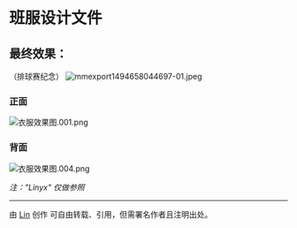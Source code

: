 # 班服设计文件
## 最终效果：
（排球赛纪念）
![mmexport1494658044697-01.jpeg](http://upload-images.jianshu.io/upload_images/2218072-e05528c28e9d8990.jpeg?imageMogr2/auto-orient/strip%7CimageView2/2/w/1240)

### 正面
![衣服效果图.001.png](http://upload-images.jianshu.io/upload_images/2218072-b65d6139577a133d.png?imageMogr2/auto-orient/strip%7CimageView2/2/w/1240)

### 背面
![衣服效果图.004.png](http://upload-images.jianshu.io/upload_images/2218072-f42769418e6a2674.png?imageMogr2/auto-orient/strip%7CimageView2/2/w/1240)


*注："Linyx" 仅做参照*





---

由 [Lin](https://linyuxuanlin.github.io) 创作
可自由转载、引用，但需署名作者且注明出处。

